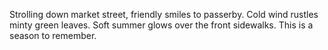 Strolling down market street, friendly smiles to passerby.
Cold wind rustles minty green leaves.
Soft summer glows over the front sidewalks.
This is a season to remember.
